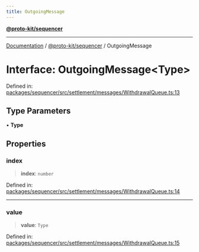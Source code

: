 ```yaml
---
title: OutgoingMessage
---
```


[**@proto-kit/sequencer**](../README.md)

***

[Documentation](../../../README.md) / [@proto-kit/sequencer](../README.md) / OutgoingMessage

# Interface: OutgoingMessage\<Type\>

Defined in: [packages/sequencer/src/settlement/messages/WithdrawalQueue.ts:13](https://github.com/proto-kit/framework/blob/28efa802e3737fc3b77339148b307ef7246f3ef1/packages/sequencer/src/settlement/messages/WithdrawalQueue.ts#L13)

## Type Parameters

• **Type**

## Properties

### index

> **index**: `number`

Defined in: [packages/sequencer/src/settlement/messages/WithdrawalQueue.ts:14](https://github.com/proto-kit/framework/blob/28efa802e3737fc3b77339148b307ef7246f3ef1/packages/sequencer/src/settlement/messages/WithdrawalQueue.ts#L14)

***

### value

> **value**: `Type`

Defined in: [packages/sequencer/src/settlement/messages/WithdrawalQueue.ts:15](https://github.com/proto-kit/framework/blob/28efa802e3737fc3b77339148b307ef7246f3ef1/packages/sequencer/src/settlement/messages/WithdrawalQueue.ts#L15)
